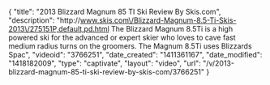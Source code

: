 {
    "title": "2013 Blizzard Magnum 85 TI Ski Review By Skis.com",
    "description": "http:\/\/www.skis.com\/Blizzard-Magnum-8.5-Ti-Skis-2013\/275151P,default,pd.html  The Blizzard Magnum 8.5Ti is a high powered ski for the advanced or expert skier who loves to cave fast medium radius turns on the groomers. The Magnum 8.5Ti uses Blizzards Spac",
    "videoid": "3766251",
    "date_created": "1411361167",
    "date_modified": "1418182009",
    "type": "captivate",
    "layout": "video",
    "url": "\/v\/2013-blizzard-magnum-85-ti-ski-review-by-skis-com\/3766251"
}